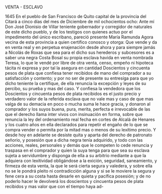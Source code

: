 VENTA - ESCLAVO

1645 En el pueblo de San Francisco de Quito capital de la provincia del Citará a cinco días del mes de Diciembre de mil ochocientos ocho: Ante mí Don José Dionisio de Villar teniente gobernador y corregidor de naturales de este dicho pueblo, y de los testigos con quienes actuo por el impedimento del único escribano, pareció presente María Ramunda Agora vecina de esta provincia a quien certifico conosco y otorga: Que vende y da en venta real y en perpetua enajenación desde ahora y para siempre jamás a Nicolás de Roxas que sea para el dicho sus herederos y subcesores es a saber una negra Costa Bosal su propia esclava havida en venta nombrada Teresa, lo que le vendé por libre de otra venta, censo, empeño ni hipoteca tácita ni expresa y por tal la asegura en cantidad Doscientos y cincuenta pesos de plata que confiesa tener recibidos de mano del comprador a su satisfacción y contento; y por no ser de presente su entresíga para que yo dicho teniente la certifique, de ella renuncia la excepción y leyes de su percibo, su prueba y mas del caso. Y confiesa la vendedora que los Doscientos y cincuenta pesos de plata recibidos es el justo precio y verdadero valor de la referida esclava que no vale mas y caso de que mas valga de su demacia en poco o mucha suma le hace gracia, y donaron al comprador y los suyos buena, pura, merita, perfecta e irrevocable de las que el derecho llama inter vivos con insinuación en forma, sobre que renuncia la ley del ordenamiento real fecha en cortes de Alcalá de Henares y los cuatro años en ella declarados para repetir el engaño de lo que se compra vender o permita por la mitad mas o menos de su lexítimo precio. Y desde hoy en adelante se desiste quita y aparta del derecho de patronato señorio, y posesión que a dicha negra tenía adquirido, y todo con las acciones, reales, personales y demás que le competen lo cede renuncia y traspasa en el comprador y quien la suya tenga para que sea su esclava sujeta a servidumbre y disponga de ella a su arbitrio mediante a que la adquiera con lexitividad obligándose a la exición, seguridad, saneamiento, y firmeza de esta venta, la que le será cierta segura y valedera, y sobre ella no se le pondrá pleito ni contradicción alguna y si se le moviere la segura y fene cera a su costa hasta desarle en quieta y pacífica posesión; y de no poderlo hacer le devolverá los doscientos y cincuenta pesos de plata recibidos y mas valor que con el tiempo haya ad-